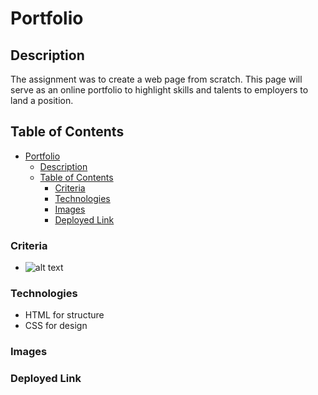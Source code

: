 # Portfolio

## Description
 The assignment was to create a web page from scratch. This page will serve as an online portfolio to highlight skills and talents to employers to land a position. 

## Table of Contents

- [Portfolio](#portfolio)
  - [Description](#description)
  - [Table of Contents](#table-of-contents)
    - [Criteria](#criteria)
    - [Technologies](#technologies)
    - [Images](#images)
    - [Deployed Link](#deployed-link)

### Criteria
- ![alt text](./assets/images/Screenshot%202024-02-17%20at%206.40.48%20PM.png "Acceptance Criteria")

### Technologies
-   HTML for structure
-   CSS for design
  
### Images


### Deployed Link

